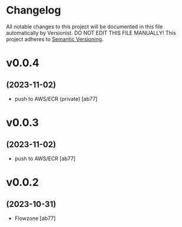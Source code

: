 # Changelog

All notable changes to this project will be documented in this file
automatically by Versionist. DO NOT EDIT THIS FILE MANUALLY!
This project adheres to [Semantic Versioning](http://semver.org/).

# v0.0.4
## (2023-11-02)

* push to AWS/ECR (private) [ab77]

# v0.0.3
## (2023-11-02)

* push to AWS/ECR [ab77]

# v0.0.2
## (2023-10-31)

* Flowzone [ab77]
